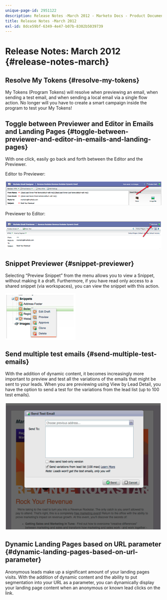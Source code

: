 ```yaml
---
unique-page-id: 2951122
description: Release Notes -March 2012 - Marketo Docs - Product Documentation
title: Release Notes -March 2012
exl-id: 8dce59bf-6349-4e47-b07b-8302b5039739
---
```

# Release Notes: March 2012 {#release-notes-march}

## Resolve My Tokens {#resolve-my-tokens}

My Tokens (Program Tokens) will resolve when previewing an email, when sending a test email, and when sending a local email via a single flow action. No longer will you have to create a smart campaign inside the program to test your My Tokens!

## Toggle between Previewer and Editor in Emails and Landing Pages {#toggle-between-previewer-and-editor-in-emails-and-landing-pages}

With one click, easily go back and forth between the Editor and the Previewer.

Editor to Previewer:

![](assets/image2014-9-23-10-3a0-3a13.png)

Previewer to Editor:

![](assets/image2014-9-23-10-3a0-3a25.png)

## Snippet Previewer {#snippet-previewer}

Selecting “Preview Snippet” from the menu allows you to view a Snippet, without making it a draft. Furthermore, if you have read only access to a shared snippet (via workspaces), you can view the snippet with this action.

![](assets/image2014-9-23-10-3a0-3a37.png)

## Send multiple test emails {#send-multiple-test-emails}

With the addition of dynamic content, it becomes increasingly more important to preview and test all the variations of the emails that might be sent to your leads. When you are previewing using View by Lead Detail, you have the option to send a test for the variations from the lead list (up to 100 test emails).

![](assets/image2014-9-23-10-3a0-3a50.png)

## Dynamic Landing Pages based on URL parameter {#dynamic-landing-pages-based-on-url-parameter}

Anonymous leads make up a significant amount of your landing pages visits. With the addition of dynamic content and the ability to put segmentation into your URL as a parameter, you can dynamically display your landing page content when an anonymous or known lead clicks on the link.

